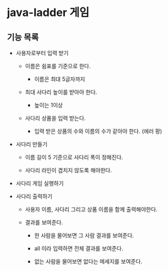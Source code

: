 # java-ladder 게임

## 기능 목록

- 사용자로부터 입력 받기
    
    - 이름은 쉼표를 기준으로 한다.
    
        - 이름은 최대 5글자까지
    
    - 최대 사다리 높이를 받아야 한다.
    
        - 높이는 1이상
        
    - 사다리 상품을 입력 받는다.
        
        - 입력 받은 상품의 수와 이름의 수가 같아야 한다. (에러 팡)

- 사다리 만들기
    
    - 이름 길이 5 기준으로 사다리 폭이 정해진다.
    
    - 사다리 라인이 겹치지 않도록 해야한다.
    
- 사다리 게임 실행하기

- 사다리 출력하기
 
    - 사용자 이름, 사다리 그리고 상품 이름을 함께 출력해야한다.
    
    - 결과를 보여준다.
        
        - 한 사람을 물어보면 그 사람 결과를 보여준다.
        
        - all 이라 입력하면 전체 결과를 보여준다.
        
        - 없는 사람을 물어보면 없다는 메세지를 보여준다.  